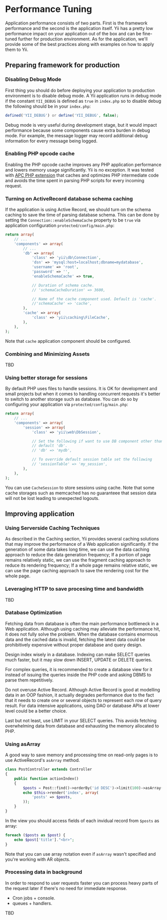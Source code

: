 Performance Tuning
==================

Application performance consists of two parts. First is the framework performance
and the second is the application itself. Yii has a pretty low performance impact
on your application out of the box and can be fine-tuned further for production
environment. As for the application, we'll provide some of the best practices
along with examples on how to apply them to Yii.

Preparing framework for production
----------------------------------

### Disabling Debug Mode

First thing you should do before deploying your application to production environment
is to disable debug mode. A Yii application runs in debug mode if the constant
`YII_DEBUG` is defined as `true` in `index.php` so to disable debug the following
should be in your `index.php`:

```php
defined('YII_DEBUG') or define('YII_DEBUG', false);
```

Debug mode is very useful during development stage, but it would impact performance
because some components cause extra burden in debug mode. For example, the message
logger may record additional debug information for every message being logged.

### Enabling PHP opcode cache

Enabling the PHP opcode cache improves any PHP application performance and lowers
memory usage significantly. Yii is no exception. It was tested with
[APC PHP extension](http://php.net/manual/en/book.apc.php) that caches
and optimizes PHP intermediate code and avoids the time spent in parsing PHP
scripts for every incoming request.

### Turning on ActiveRecord database schema caching

If the application is using Active Record, we should turn on the schema caching
to save the time of parsing database schema. This can be done by setting the
`Connection::enableSchemaCache` property to be `true` via application configuration
`protected/config/main.php`:

```php
return array(
	// ...
	'components' => array(
		// ...
		'db' => array(
			'class' => 'yii\db\Connection',
			'dsn' => 'mysql:host=localhost;dbname=mydatabase',
			'username' => 'root',
			'password' => '',
			'enableSchemaCache' => true,

			// Duration of schema cache.
			// 'schemaCacheDuration' => 3600,

			// Name of the cache component used. Default is 'cache'.
			//'schemaCache' => 'cache',
		),
		'cache' => array(
			'class' => 'yii\caching\FileCache',
		),
	),
);
```

Note that `cache` application component should be configured.

### Combining and Minimizing Assets

TBD

### Using better storage for sessions

By default PHP uses files to handle sessions. It is OK for development and
small projects but when it comes to handling concurrent requests it's better to
switch to another storage such as database. You can do so by configuring your
application via `protected/config/main.php`:

```php
return array(
	// ...
	'components' => array(
		'session' => array(
			'class' => 'yii\web\DbSession',

			// Set the following if want to use DB component other than
			// default 'db'.
			// 'db' => 'mydb',

			// To override default session table set the following
			// 'sessionTable' => 'my_session',
		),
	),
);
```

You can use `CacheSession` to store sessions using cache. Note that some
cache storages such as memcached has no guaranteee that session data will not
be lost leading to unexpected logouts.

Improving application
---------------------

### Using Serverside Caching Techniques

As described in the Caching section, Yii provides several caching solutions that
may improve the performance of a Web application significantly. If the generation
of some data takes long time, we can use the data caching approach to reduce the
data generation frequency; If a portion of page remains relatively static, we
can use the fragment caching approach to reduce its rendering frequency;
If a whole page remains relative static, we can use the page caching approach to
save the rendering cost for the whole page.


### Leveraging HTTP to save procesing time and bandwidth

TBD

### Database Optimization

Fetching data from database is often the main performance bottleneck in
a Web application. Although using caching may alleviate the performance hit,
it does not fully solve the problem. When the database contains enormous data
and the cached data is invalid, fetching the latest data could be prohibitively
expensive without proper database and query design.

Design index wisely in a database. Indexing can make SELECT queries much faster,
but it may slow down INSERT, UPDATE or DELETE queries.

For complex queries, it is recommended to create a database view for it instead
of issuing the queries inside the PHP code and asking DBMS to parse them repetitively.

Do not overuse Active Record. Although Active Record is good at modelling data
in an OOP fashion, it actually degrades performance due to the fact that it needs
to create one or several objects to represent each row of query result. For data
intensive applications, using DAO or database APIs at lower level could be
a better choice.

Last but not least, use LIMIT in your SELECT queries. This avoids fetching
overwhelming data from database and exhausting the memory allocated to PHP.

### Using asArray

A good way to save memory and processing time on read-only pages is to use
ActiveRecord's `asArray` method.

```php
class PostController extends Controller
{
	public function actionIndex()
	{
		$posts = Post::find()->orderBy('id DESC')->limit(100)->asArray()->all();
		echo $this->render('index', array(
			'posts' => $posts,
		));
	}
}
```

In the view you should access fields of each invidual record from `$posts` as array:

```php
foreach ($posts as $post) {
	echo $post['title']."<br>";
}
```

Note that you can use array notation even if `asArray` wasn't specified and you're
working with AR objects.

### Processing data in background

In order to respond to user requests faster you can process heavy parts of the
request later if there's no need for immediate response.

- Cron jobs + console.
- queues + handlers.

TBD